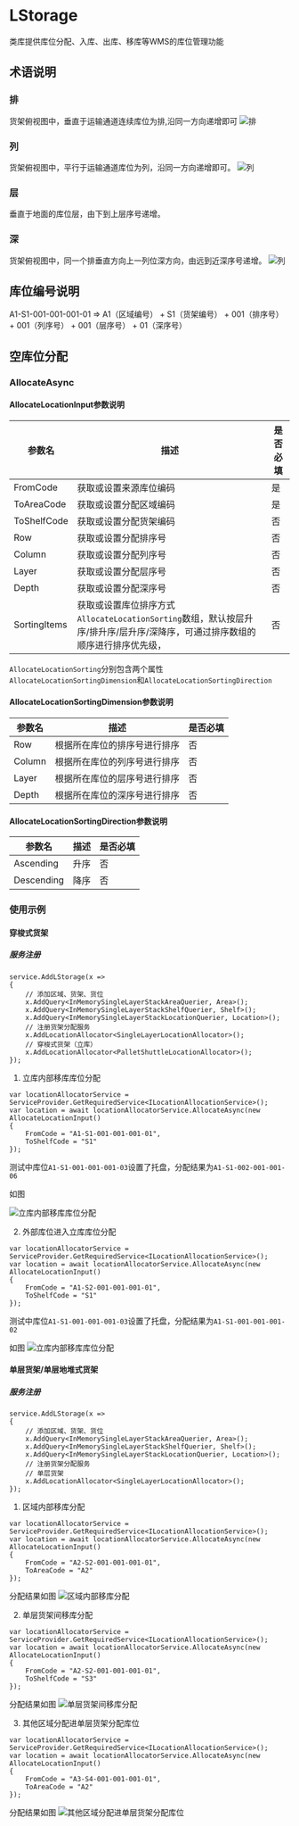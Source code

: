 # LStorage
 类库提供库位分配、入库、出库、移库等WMS的库位管理功能

## 术语说明

### 排
货架俯视图中，垂直于运输通道连续库位为排,沿同一方向递增即可
![排](/shotsnaps/terms-01.png) 
### 列
货架俯视图中，平行于运输通道库位为列，沿同一方向递增即可。
![列](/shotsnaps/terms-02.png) 
### 层
垂直于地面的库位层，由下到上层序号递增。
### 深
货架俯视图中，同一个排垂直方向上一列位深方向，由远到近深序号递增。
![列](/shotsnaps/terms-04.png) 

## 库位编号说明

A1-S1-001-001-001-01 => A1（区域编号） + S1（货架编号） + 001（排序号） + 001（列序号） +  001（层序号） + 01（深序号）


## 空库位分配

### AllocateAsync

#### AllocateLocationInput参数说明
| 参数名      | 描述  |  是否必填  |
| ----------- | ----------- | ----------- |
| FromCode      | 获取或设置来源库位编码       |   是  |
| ToAreaCode   | 获取或设置分配区域编码        |  是  |
| ToShelfCode   | 获取或设置分配货架编码        |  否  |
| Row   | 获取或设置分配排序号        |  否  |
| Column   | 获取或设置分配列序号        |  否  |
| Layer   | 获取或设置分配层序号        |  否  |
| Depth   | 获取或设置分配深序号        |  否  |
| SortingItems   | 获取或设置库位排序方式`AllocateLocationSorting`数组，默认按层升序/排升序/层升序/深降序，可通过排序数组的顺序进行排序优先级，      |  否  |

`AllocateLocationSorting`分别包含两个属性`AllocateLocationSortingDimension`和`AllocateLocationSortingDirection`

#### AllocateLocationSortingDimension参数说明
| 参数名      | 描述  |  是否必填  |
| ----------- | ----------- | ----------- |
| Row      | 根据所在库位的排序号进行排序       |   否  |
| Column   | 根据所在库位的列序号进行排序        |  否  |
| Layer   | 根据所在库位的层序号进行排序        |  否  |
| Depth   | 根据所在库位的深序号进行排序        |  否  |

#### AllocateLocationSortingDirection参数说明
| 参数名      | 描述  |  是否必填  |
| ----------- | ----------- | ----------- |
| Ascending      | 升序       |   否  |
| Descending   | 降序        |  否  | 

### 使用示例

#### 穿梭式货架

##### 服务注册
``` 
service.AddLStorage(x =>
{
    // 添加区域、货架、货位
    x.AddQuery<InMemorySingleLayerStackAreaQuerier, Area>();
    x.AddQuery<InMemorySingleLayerStackShelfQuerier, Shelf>();
    x.AddQuery<InMemorySingleLayerStackLocationQuerier, Location>();
    // 注册货架分配服务
    x.AddLocationAllocator<SingleLayerLocationAllocator>();
    // 穿梭式货架（立库）
    x.AddLocationAllocator<PalletShuttleLocationAllocator>();
});

```
1. 立库内部移库库位分配

```
var locationAllocatorService = ServiceProvider.GetRequiredService<ILocationAllocationService>();
var location = await locationAllocatorService.AllocateAsync(new AllocateLocationInput()
{
    FromCode = "A1-S1-001-001-001-01",
    ToShelfCode = "S1"
});

```
测试中库位`A1-S1-001-001-001-03`设置了托盘，分配结果为`A1-S1-002-001-001-06`

如图

![立库内部移库库位分配](/shotsnaps/example-01.png) 

2. 外部库位进入立库库位分配

```
var locationAllocatorService = ServiceProvider.GetRequiredService<ILocationAllocationService>();
var location = await locationAllocatorService.AllocateAsync(new AllocateLocationInput()
{
    FromCode = "A1-S2-001-001-001-01",
    ToShelfCode = "S1"
});

```
测试中库位`A1-S1-001-001-001-03`设置了托盘，分配结果为`A1-S1-001-001-001-02`

如图
![立库内部移库库位分配](/shotsnaps/example-02.png) 


#### 单层货架/单层地堆式货架

##### 服务注册
``` 
service.AddLStorage(x =>
{
    // 添加区域、货架、货位
    x.AddQuery<InMemorySingleLayerStackAreaQuerier, Area>();
    x.AddQuery<InMemorySingleLayerStackShelfQuerier, Shelf>();
    x.AddQuery<InMemorySingleLayerStackLocationQuerier, Location>();
    // 注册货架分配服务
    // 单层货架
    x.AddLocationAllocator<SingleLayerLocationAllocator>();
});

```

1. 区域内部移库分配

```
var locationAllocatorService = ServiceProvider.GetRequiredService<ILocationAllocationService>();
var location = await locationAllocatorService.AllocateAsync(new AllocateLocationInput()
{
    FromCode = "A2-S2-001-001-001-01",
    ToAreaCode = "A2"
});
```
分配结果如图
![区域内部移库分配](/shotsnaps/example-03.png) 

2. 单层货架间移库分配

```
var locationAllocatorService = ServiceProvider.GetRequiredService<ILocationAllocationService>();
var location = await locationAllocatorService.AllocateAsync(new AllocateLocationInput()
{
    FromCode = "A2-S2-001-001-001-01",
    ToShelfCode = "S3"
});
```
分配结果如图
![单层货架间移库分配](/shotsnaps/example-04.png) 

3. 其他区域分配进单层货架分配库位

```
var locationAllocatorService = ServiceProvider.GetRequiredService<ILocationAllocationService>();
var location = await locationAllocatorService.AllocateAsync(new AllocateLocationInput()
{
    FromCode = "A3-S4-001-001-001-01",
    ToAreaCode = "A2"
});
```
分配结果如图
![其他区域分配进单层货架分配库位](/shotsnaps/example-05.png) 